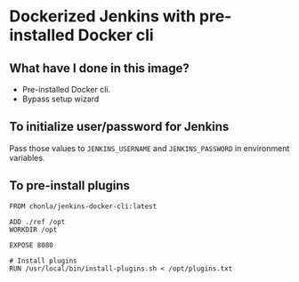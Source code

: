 # Dockerized Jenkins with pre-installed Docker cli

## What have I done in this image?

* Pre-installed Docker cli.
* Bypass setup wizard

## To initialize user/password for Jenkins

Pass those values to `JENKINS_USERNAME` and `JENKINS_PASSWORD` in environment variables.

## To pre-install plugins

```
FROM chonla/jenkins-docker-cli:latest

ADD ./ref /opt
WORKDIR /opt

EXPOSE 8080

# Install plugins
RUN /usr/local/bin/install-plugins.sh < /opt/plugins.txt
```